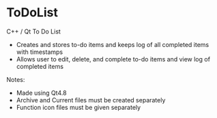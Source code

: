# ToDoList
C++ / Qt To Do List
* Creates and stores to-do items and keeps log of all completed items with timestamps
* Allows user to edit, delete, and complete to-do items and view log of completed items

Notes:
* Made using Qt4.8
* Archive and Current files must be created separately
* Function icon files must be given separately
